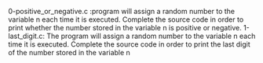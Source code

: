 0-positive_or_negative.c :program will assign a random number to the variable n each time it is executed. Complete the source code in order to print whether the number stored in the variable n is positive or negative.
1-last_digit.c: The program will assign a random number to the variable n each time it is executed. Complete the source code in order to print the last digit of the number stored in the variable n
